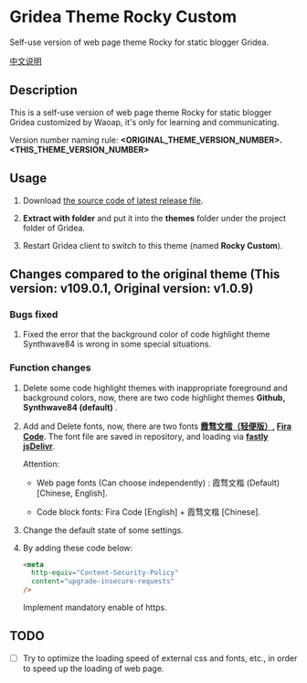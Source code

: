 # Gridea Theme Rocky Custom

Self-use version of web page theme Rocky for static blogger Gridea.

[中文说明](README_ZH.md)

## Description

This is a self-use version of web page theme Rocky for static blogger Gridea customized by Waoap, it's only for learning and communicating.

Version number naming rule: **<ORIGINAL_THEME_VERSION_NUMBER>.<THIS_THEME_VERSION_NUMBER>**

## Usage

1. Download [the source code of latest release file](https://github.com/Waoap/gridea-theme-rocky-custom/releases).

2. **Extract with folder** and put it into the **themes** folder under the project folder of Gridea.

3. Restart Gridea client to switch to this theme (named **Rocky Custom**).

## Changes compared to the original theme (This version: v109.0.1, Original version: v1.0.9)

### Bugs fixed

1. Fixed the error that the background color of code highlight theme Synthwave84 is wrong in some special situations.

### Function changes

1. Delete some code highlight themes with inappropriate foreground and background colors, now, there are two code highlight themes **Github, Synthwave84 (default)** .

2. Add and Delete fonts, now, there are two fonts **[霞骛文楷（轻便版）](https://github.com/lxgw/LxgwWenKai-Lite), [Fira Code](https://github.com/tonsky/FiraCode)**. The font file are saved in repository, and loading via **[fastly jsDelivr](https://fastly.jsdelivr.net)**.

   Attention:

   - Web page fonts (Can choose independently) : 霞骛文楷 (Default) [Chinese, English].

   - Code block fonts: Fira Code [English] + 霞骛文楷 [Chinese].

3. Change the default state of some settings.

4. By adding these code below:

   ```html
   <meta
     http-equiv="Content-Security-Policy"
     content="upgrade-insecure-requests"
   />
   ```

   Implement mandatory enable of https.

## TODO

- [ ] Try to optimize the loading speed of external css and fonts, etc., in order to speed up the loading of web page.
